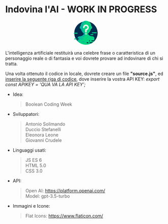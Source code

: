 # Indovina l'AI - WORK IN PROGRESS

<p align="center"><img src="./images/guessAI.png" width="75" height="75"></p>

L'intelligenza artificiale restituirà una celebre frase o caratteristica di un personaggio reale o di fantasia e voi dovrete provare ad indovinare di chi si tratta.

Una volta ottenuto il codice in locale, dovrete creare un file <b>"source.js"</b>, ed <u>inserire la seguente riga di codice</u>, dove inserire la vostra API KEY: <i>export const APIKEY = 'QUA VA LA API KEY';</i>

- Idea:

  > Boolean Coding Week

- Sviluppatori:

  > Antonio Solimando <br />
  > Duccio Stefanelli <br />
  > Eleonora Leone <br />
  > Giovanni Crudele <br />

- Linguaggi usati:

  > JS ES 6 <br />
  > HTML 5.0 <br />
  > CSS 3.0 <br />

- API:

  > Open AI: https://platform.openai.com/ <br />
  > Model: gpt-3.5-turbo

- Immagini e Icone:
  > Flat Icons: https://www.flaticon.com/
